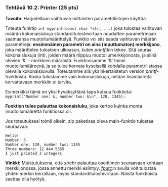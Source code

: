 ### Tehtävä 10.2: Printer (25 pts)

**Tavoite**: Harjoitellaan vaihtuvan mittaisten parametrilistojen
  käyttöä.

Toteuta funktio `int myprint(const char *str, ...)` joka tulostaa vaihtuvan määrän
kokonaislukuja standarditulostevirtaan noudatten parametrinaan
saamaansa muotoilumäärittelyä. Funktio voi siis saada vaihtuvan määrän
parametreja: **ensimmäinen parametri on aina (muuttumaton)
merkkijono**, joka määrittelee tulosteen ulkoasun, kuten *printf*:kin
tekee. Sitä seuraa kokonaislukuja (int), joiden määrä riippuu
muotoilumerkkijonosta, ja siinä olevien '&' - merkkien
määrästä. Funktiossamme '&' toimii muotoilumääreenä, ja se tulee
korvata kyseisellä kohdalla parametrilistassa olevalla
kokonaisluvulla. Toteutamme siis yksinkertaistetun version
*printf*-funktiosta. Koska tulostamme vain kokonaislukuja, mitään
lisämääreitä korvattavaan merkkiin ei tarvita.

Esimerkiksi tämä on yksi hyväksyttävä tapa kutsua funktiota:
`myprint("Number one: &, number two: &\n", 120, 1345);`

**Funktion tulee palauttaa kokonaisluku**, joka kertoo kuinka monta
  muotoilumäärettä funktiossa oli.

Jos toteutuksesi toimii oikein, zip paketissa oleva main-funktio
tulostaa seuraavaa:

    Hello!
    Number: 5
    Number one: 120, number two: 1345
    Three numbers: 12 444 5555
    I just printed 3 integers

**Vinkki:** Muistutuksena, että
*[strchr](http://www.cplusplus.com/reference/cstring/strchr/?kw=strchr)*
palauttaa osoittimen
seuraavaan kohtaan merkkijonossa, jossa annettu merkki
esiintyy. *[fputc](http://www.cplusplus.com/reference/cstdio/fputc/?kw=fputc)*:n
avulla voit tulostaa yhden merkin kerrallaan,
myös standarditulostevirtaan. Näistä funktioista saattaa olla hyötyä.
